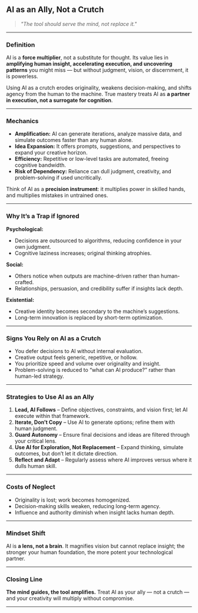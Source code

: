 ## **AI as an Ally, Not a Crutch**

> *"The tool should serve the mind, not replace it."*

---

### **Definition**

AI is a **force multiplier**, not a substitute for thought.
Its value lies in **amplifying human insight, accelerating execution, and uncovering patterns** you might miss — but without judgment, vision, or discernment, it is powerless.

Using AI as a crutch erodes originality, weakens decision-making, and shifts agency from the human to the machine. True mastery treats AI as **a partner in execution, not a surrogate for cognition**.

---

### **Mechanics**

* **Amplification:** AI can generate iterations, analyze massive data, and simulate outcomes faster than any human alone.
* **Idea Expansion:** It offers prompts, suggestions, and perspectives to expand your creative horizon.
* **Efficiency:** Repetitive or low-level tasks are automated, freeing cognitive bandwidth.
* **Risk of Dependency:** Reliance can dull judgment, creativity, and problem-solving if used uncritically.

Think of AI as a **precision instrument**: it multiplies power in skilled hands, and multiplies mistakes in untrained ones.

---

### **Why It’s a Trap if Ignored**

**Psychological:**

* Decisions are outsourced to algorithms, reducing confidence in your own judgment.
* Cognitive laziness increases; original thinking atrophies.

**Social:**

* Others notice when outputs are machine-driven rather than human-crafted.
* Relationships, persuasion, and credibility suffer if insights lack depth.

**Existential:**

* Creative identity becomes secondary to the machine’s suggestions.
* Long-term innovation is replaced by short-term optimization.

---

### **Signs You Rely on AI as a Crutch**

* You defer decisions to AI without internal evaluation.
* Creative output feels generic, repetitive, or hollow.
* You prioritize speed and volume over originality and insight.
* Problem-solving is reduced to “what can AI produce?” rather than human-led strategy.

---

### **Strategies to Use AI as an Ally**

1. **Lead, AI Follows** – Define objectives, constraints, and vision first; let AI execute within that framework.
2. **Iterate, Don’t Copy** – Use AI to generate options; refine them with human judgment.
3. **Guard Autonomy** – Ensure final decisions and ideas are filtered through your critical lens.
4. **Use AI for Exploration, Not Replacement** – Expand thinking, simulate outcomes, but don’t let it dictate direction.
5. **Reflect and Adapt** – Regularly assess where AI improves versus where it dulls human skill.

---

### **Costs of Neglect**

* Originality is lost; work becomes homogenized.
* Decision-making skills weaken, reducing long-term agency.
* Influence and authority diminish when insight lacks human depth.

---

### **Mindset Shift**

AI is **a lens, not a brain**.
It magnifies vision but cannot replace insight; the stronger your human foundation, the more potent your technological partner.

---

### **Closing Line**

**The mind guides, the tool amplifies.**
Treat AI as your ally — not a crutch — and your creativity will multiply without compromise.

---
